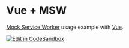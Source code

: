 # Vue + MSW

[Mock Service Worker](https://github.com/mswjs/msw) usage example with [Vue](https://github.com/vuejs/).

[![Edit in CodeSandbox](https://assets.codesandbox.io/github/button-edit-lime.svg)](https://codesandbox.io/p/sandbox/github/mswjs/examples-new/tree/main/examples/with-vue)
